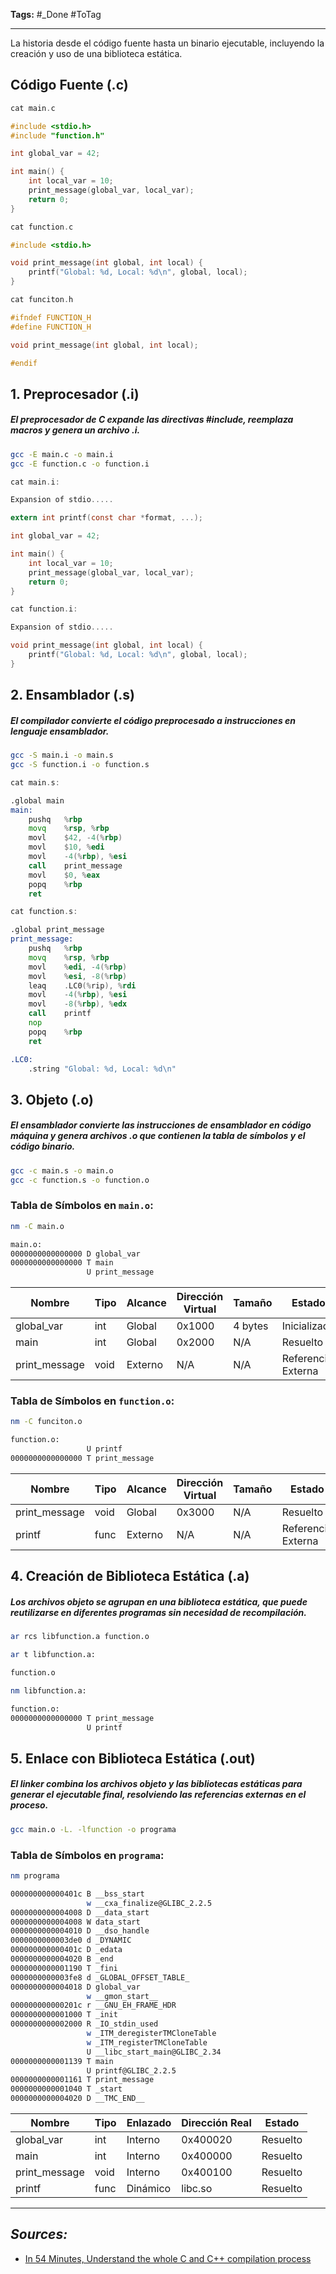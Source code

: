 **Tags:** #_Done 
#ToTag
- - -

La historia desde el código fuente hasta un binario ejecutable, incluyendo la creación y uso de una biblioteca estática.
## Código Fuente (.c)

``` c
cat main.c

#include <stdio.h>
#include "function.h"

int global_var = 42;

int main() {
    int local_var = 10;
    print_message(global_var, local_var);
    return 0;
}
```

``` c
cat function.c

#include <stdio.h>

void print_message(int global, int local) {
    printf("Global: %d, Local: %d\n", global, local);
}
```

``` c
cat funciton.h

#ifndef FUNCTION_H
#define FUNCTION_H

void print_message(int global, int local);

#endif
```
## 1. Preprocesador (.i)
##### El preprocesador de C expande las directivas \#include, reemplaza macros y genera un archivo .i.


``` bash
gcc -E main.c -o main.i
gcc -E function.c -o function.i
```

``` c
cat main.i:

Expansion of stdio.....

extern int printf(const char *format, ...);

int global_var = 42;

int main() {
    int local_var = 10;
    print_message(global_var, local_var);
    return 0;
}
```

``` c
cat function.i:

Expansion of stdio.....

void print_message(int global, int local) {
    printf("Global: %d, Local: %d\n", global, local);
}
```

## 2. Ensamblador (.s)
##### El compilador convierte el código preprocesado a instrucciones en lenguaje ensamblador.


``` bash
gcc -S main.i -o main.s
gcc -S function.i -o function.s
```

``` asm
cat main.s:

.global main
main:
    pushq   %rbp
    movq    %rsp, %rbp
    movl    $42, -4(%rbp)
    movl    $10, %edi
    movl    -4(%rbp), %esi
    call    print_message
    movl    $0, %eax
    popq    %rbp
    ret
```

``` asm
cat function.s:

.global print_message
print_message:
    pushq   %rbp
    movq    %rsp, %rbp
    movl    %edi, -4(%rbp)
    movl    %esi, -8(%rbp)
    leaq    .LC0(%rip), %rdi
    movl    -4(%rbp), %esi
    movl    -8(%rbp), %edx
    call    printf
    nop
    popq    %rbp
    ret

.LC0:
    .string "Global: %d, Local: %d\n"
```

## 3. Objeto (.o)
##### El ensamblador convierte las instrucciones de ensamblador en código máquina y genera archivos .o que contienen la tabla de símbolos y el código binario.

```bash
gcc -c main.s -o main.o
gcc -c function.s -o function.o
```

### Tabla de Símbolos en `main.o`:


```bash
nm -C main.o

main.o:
0000000000000000 D global_var
0000000000000000 T main
                 U print_message
```

| Nombre        | Tipo | Alcance | Dirección Virtual | Tamaño  | Estado             |
| ------------- | ---- | ------- | ----------------- | ------- | ------------------ |
| global_var    | int  | Global  | 0x1000            | 4 bytes | Inicializado       |
| main          | int  | Global  | 0x2000            | N/A     | Resuelto           |
| print_message | void | Externo | N/A               | N/A     | Referencia Externa |
### Tabla de Símbolos en `function.o`:

``` bash
nm -C funciton.o

function.o:
                 U printf
0000000000000000 T print_message
```

| Nombre        | Tipo | Alcance | Dirección Virtual | Tamaño | Estado             |
| ------------- | ---- | ------- | ----------------- | ------ | ------------------ |
| print_message | void | Global  | 0x3000            | N/A    | Resuelto           |
| printf        | func | Externo | N/A               | N/A    | Referencia Externa |

## 4. Creación de Biblioteca Estática (.a)
##### Los archivos objeto se agrupan en una biblioteca estática, que puede reutilizarse en diferentes programas sin necesidad de recompilación.

``` bash
ar rcs libfunction.a function.o
```

``` bash
ar t libfunction.a:

function.o
```

``` bash
nm libfunction.a:

function.o:
0000000000000000 T print_message
                 U printf
```

## 5. Enlace con Biblioteca Estática (.out)
##### El linker combina los archivos objeto y las bibliotecas estáticas para generar el ejecutable final, resolviendo las referencias externas en el proceso.

```bash
gcc main.o -L. -lfunction -o programa
```

### Tabla de Símbolos en `programa`:

``` bash
nm programa

000000000000401c B __bss_start
                 w __cxa_finalize@GLIBC_2.2.5
0000000000004008 D __data_start
0000000000004008 W data_start
0000000000004010 D __dso_handle
0000000000003de0 d _DYNAMIC
000000000000401c D _edata
0000000000004020 B _end
0000000000001190 T _fini
0000000000003fe8 d _GLOBAL_OFFSET_TABLE_
0000000000004018 D global_var
                 w __gmon_start__
000000000000201c r __GNU_EH_FRAME_HDR
0000000000001000 T _init
0000000000002000 R _IO_stdin_used
                 w _ITM_deregisterTMCloneTable
                 w _ITM_registerTMCloneTable
                 U __libc_start_main@GLIBC_2.34
0000000000001139 T main
                 U printf@GLIBC_2.2.5
0000000000001161 T print_message
0000000000001040 T _start
0000000000004020 D __TMC_END__
```

| Nombre        | Tipo | Enlazado | Dirección Real | Estado   |
| ------------- | ---- | -------- | -------------- | -------- |
| global_var    | int  | Interno  | 0x400020       | Resuelto |
| main          | int  | Interno  | 0x400000       | Resuelto |
| print_message | void | Interno  | 0x400100       | Resuelto |
| printf        | func | Dinámico | libc.so        | Resuelto |
- - - 
## ***Sources:***
- [In 54 Minutes, Understand the whole C and C++ compilation process](https://www.youtube.com/watch?v=ksJ9bdSX5Yo&list=WL&index=13&pp=gAQBiAQB)